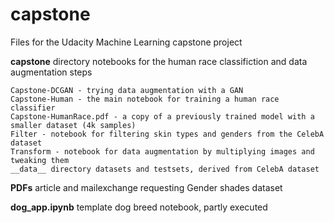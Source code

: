 # capstone
Files for the Udacity Machine Learning capstone project

__capstone__ directory
notebooks for the human race classifiction and data augmentation steps

    Capstone-DCGAN - trying data augmentation with a GAN
    Capstone-Human - the main notebook for training a human race classifier
    Capstone-HumanRace.pdf - a copy of a previously trained model with a smaller dataset (4k samples)
    Filter - notebook for filtering skin types and genders from the CelebA dataset
    Transform - notebook for data augmentation by multiplying images and tweaking them
    __data__ directory datasets and testsets, derived from CelebA dataset

__PDFs__ article and mailexchange requesting Gender shades dataset

__dog_app.ipynb__ template dog breed notebook, partly executed 
